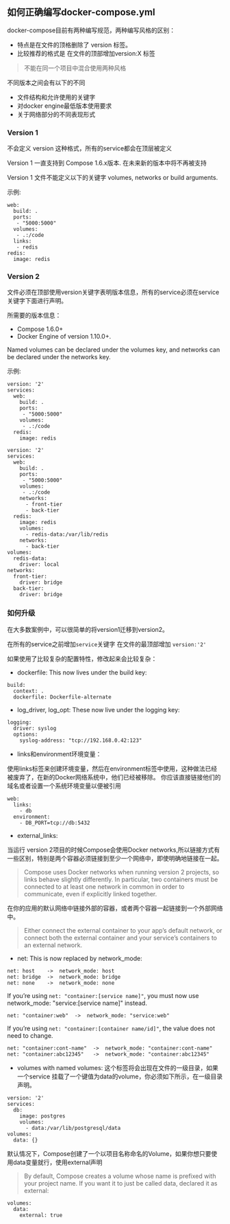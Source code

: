 ## 如何正确编写docker-compose.yml

docker-compose目前有两种编写规范，两种编写风格的区别：

- 特点是在文件的顶格删除了 version 标签。
- 比较推荐的格式是 在文件的顶部增加version:X 标签

> 不能在同一个项目中混合使用两种风格

不同版本之间会有以下的不同

- 文件结构和允许使用的关键字
- 对docker engine最低版本使用要求
- 关于网络部分的不同表现形式

### Version 1

不会定义 version 这种格式，所有的service都会在顶层被定义

Version 1 一直支持到 Compose 1.6.x版本. 在未来新的版本中将不再被支持

Version 1 文件不能定义以下的关键字 volumes, networks or build arguments.

示例:

```
web:
  build: .
  ports:
   - "5000:5000"
  volumes:
   - .:/code
  links:
   - redis
redis:
  image: redis
```

### Version 2

文件必须在顶部使用version关键字表明版本信息，所有的service必须在service关键字下面进行声明。

所需要的版本信息：
- Compose 1.6.0+ 
- Docker Engine of version 1.10.0+.

Named volumes can be declared under the volumes key, and networks can be declared under the networks key.

示例:

```
version: '2'
services:
  web:
    build: .
    ports:
     - "5000:5000"
    volumes:
     - .:/code
  redis:
    image: redis
```

```
version: '2'
services:
  web:
    build: .
    ports:
     - "5000:5000"
    volumes:
     - .:/code
    networks:
      - front-tier
      - back-tier
  redis:
    image: redis
    volumes:
      - redis-data:/var/lib/redis
    networks:
      - back-tier
volumes:
  redis-data:
    driver: local
networks:
  front-tier:
    driver: bridge
  back-tier:
    driver: bridge

```

### 如何升级

在大多数案例中，可以很简单的将version1迁移到version2。

在所有的service之前增加`service`关键字
在文件的最顶部增加 `version:'2'`

如果使用了比较复杂的配置特性，修改起来会比较复杂：

- dockerfile: This now lives under the build key:

```
build:
  context: .
  dockerfile: Dockerfile-alternate
```

- log_driver, log_opt: These now live under the logging key:

```
logging:
  driver: syslog
  options:
    syslog-address: "tcp://192.168.0.42:123"
```

- links和environment环境变量：

使用links标签来创建环境变量，然后在environment标签中使用，这种做法已经被废弃了，在新的Docker网络系统中，他们已经被移除。
你应该直接链接他们的域名或者设置一个系统环境变量以便被引用

```
web:
  links:
    - db
  environment:
    - DB_PORT=tcp://db:5432
```

- external_links: 

当运行 version 2项目的时候Compose会使用Docker networks,所以链接方式有一些区别，特别是两个容器必须链接到至少一个网络中，即使明确地链接在一起。
> Compose uses Docker networks when running version 2 projects, so links behave slightly differently. In particular, two containers must be connected to at least one network in common in order to communicate, even if explicitly linked together.

在你的应用的默认网络中链接外部的容器，或者两个容器一起链接到一个外部网络中。
> Either connect the external container to your app’s default network, or connect both the external container and your service’s containers to an external network.

- net: This is now replaced by network_mode:

```
net: host    ->  network_mode: host
net: bridge  ->  network_mode: bridge
net: none    ->  network_mode: none
```

If you’re using `net: "container:[service name]"`, you must now use network_mode: "service:[service name]" instead.

```
net: "container:web"  ->  network_mode: "service:web"
```

If you’re using `net: "container:[container name/id]"`, the value does not need to change.

```
net: "container:cont-name"  ->  network_mode: "container:cont-name"
net: "container:abc12345"   ->  network_mode: "container:abc12345"
```

- volumes with named volumes:  这个标签将会出现在文件的一级目录，如果一个service 挂载了一个键值为data的volume，你必须如下所示，在一级目录声明。

```
version: '2'
services:
  db:
    image: postgres
    volumes:
      - data:/var/lib/postgresql/data
volumes:
  data: {}
```

默认情况下，Compose创建了一个以项目名称命名的Volume，如果你想只要使用data变量就行，使用external声明
> By default, Compose creates a volume whose name is prefixed with your project name. If you want it to just be called data, declared it as external:

```
volumes:
  data:
    external: true
```
